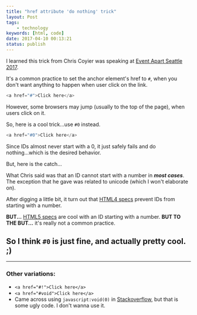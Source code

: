 ```yaml
---
title: "href attribute 'do nothing' trick"
layout: Post
tags:
    - technology
keywords: [html, code]
date: 2017-04-10 00:13:21
status: publish
---
```


I learned this trick from Chris Coyier was speaking at [Event Apart Seattle 2017](https://aneventapart.com/event/seattle-2017#chris-coyier).

It's a common practice to set the anchor element's href to `#`, when you don't want anything to happen when user click on the link.

``` javascript
<a href="#">Click here</a>
```

However, some browsers may jump (usually to the top of the page), when users click on it.

So, here is a cool trick...use `#0` instead.

``` javascript
<a href="#0">Click here</a>
```

<!-- more -->

Since IDs almost never start with a 0, it just safely fails and do nothing...which is the desired behavior.

But, here is the catch...

What Chris said was that an ID cannot start with a number in **_most cases_**. The exception that he gave was related to unicode (which I won't elaborate on).

After digging a little bit, it turn out that [HTML4 specs](https://www.w3.org/TR/html4/types.html#type-id) prevent IDs from starting with a number.

**BUT...** [HTML5 specs](https://www.w3.org/TR/html5/dom.html#the-id-attribute) are cool with an ID starting with a number. **BUT TO THE BUT...** it's really not a common practice.

## So I think `#0` is just fine, and actually pretty cool. ;)

---

### Other variations:

* `<a href="#!">Click here</a>`
* `<a href="#void">Click here</a>`
* Came across using `javascript:void(0)` in [Stackoverflow](http://stackoverflow.com/questions/134845/which-href-value-should-i-use-for-javascript-links-or-javascriptvoid0), but that is some ugly code. I don't wanna use it.




